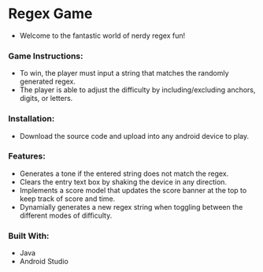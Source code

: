 # Regex Game
* Welcome to the fantastic world of nerdy regex fun!

### Game Instructions: 
* To win, the player must input a string that matches the randomly generated regex. 
* The player is able to adjust the difficulty by including/excluding anchors, digits, or letters.

### Installation:
* Download the source code and upload into any android device to play.

### Features:
* Generates a tone if the entered string does not match the regex.
* Clears the entry text box by shaking the device in any direction.
* Implements a score model that updates the score banner at the top to keep track of score and time.
* Dynamially generates a new regex string when toggling between the different modes of difficulty.

### Built With:
* Java 
* Android Studio

